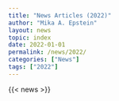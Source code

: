 ```yaml
---
title: "News Articles (2022)"
author: "Mika A. Epstein"
layout: news
topic: index
date: 2022-01-01
permalink: /news/2022/
categories: ["News"]
tags: ["2022"]
---
```


{{< news >}}
